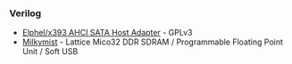 ### Verilog

- [Elphel/x393 AHCI SATA Host Adapter](https://github.com/Elphel/x393) - GPLv3
- [Milkymist](https://github.com/m-labs/milkymist) - Lattice Mico32 DDR SDRAM / Programmable Floating Point Unit / Soft USB

